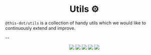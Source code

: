 <h1 align="center">Utils ⚙️</h1>

`@this-dot/utils` is a collection of handy utils which we would like to continuously extend and improve.

--

<p align="center">
  <a href="https://www.npmjs.com/package/@this-dot/utils"><img src="https://img.shields.io/badge/%40this--dot-%2Futils-blueviolet" /></a>
  <a href="https://www.npmjs.com/package/@this-dot/utils"><img src="https://img.shields.io/npm/v/@this-dot/utils" /></a>
  <a href="https://github.com/thisdot/open-source/actions/workflows/ci.yml?query=branch%3Amain"><img src="https://github.com/thisdot/open-source/actions/workflows/ci.yml/badge.svg" /></a>
  <a href="https://github.com/thisdot/open-source/blob/main/LICENSE.md"><img src="https://img.shields.io/npm/l/@this-dot/utils" /></a>
  <a href="https://github.com/thisdot/open-source/issues"><img src="https://img.shields.io/github/issues/thisdot/open-source" /></a>
</p>
